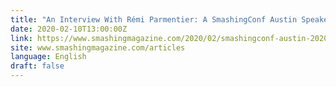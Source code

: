 ```yaml
---
title: "An Interview With Rémi Parmentier: A SmashingConf Austin Speaker"
date: 2020-02-10T13:00:00Z
link: https://www.smashingmagazine.com/2020/02/smashingconf-austin-2020-remi-parmentier/?utm_medium=RSS&utm_source=news.12bit.vn
site: www.smashingmagazine.com/articles
language: English
draft: false
---
```

